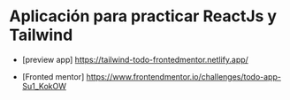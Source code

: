 # Aplicación para practicar ReactJs y Tailwind

- [preview app] https://tailwind-todo-frontedmentor.netlify.app/

- [Fronted mentor] https://www.frontendmentor.io/challenges/todo-app-Su1_KokOW